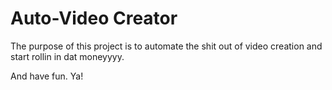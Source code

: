 # Auto-Video Creator

The purpose of this project is to automate the shit out of video creation and start rollin in dat moneyyyy.

And have fun.
Ya!

